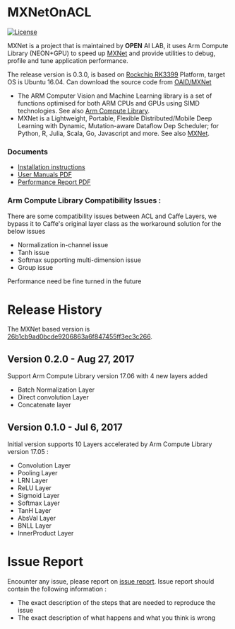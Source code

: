 # MXNetOnACL
[![License](https://img.shields.io/badge/license-BSD-blue.svg)](LICENSE)

MXNet is a project that is maintained by **OPEN** AI LAB, it uses Arm Compute Library (NEON+GPU) to speed up [MXNet](https://mxnet.incubator.apache.org/) and provide utilities to debug, profile and tune application performance. 

The release version is 0.3.0, is based on [Rockchip RK3399](http://www.rock-chips.com/plus/3399.html) Platform, target OS is Ubuntu 16.04. Can download the source code from [OAID/MXNet](https://github.com/OAID/MXNetOnACL)

* The ARM Computer Vision and Machine Learning library is a set of functions optimised for both ARM CPUs and GPUs using SIMD technologies. See also [Arm Compute Library](https://github.com/ARM-software/ComputeLibrary).
* MXNet is a Lightweight, Portable, Flexible Distributed/Mobile Deep Learning with Dynamic, Mutation-aware Dataflow Dep Scheduler; for Python, R, Julia, Scala, Go, Javascript and more. See also [MXNet](https://github.com/apache/incubator-mxnet).

### Documents
* [Installation instructions](https://github.com/OAID/MXNetOnACL/blob/master/acl_openailab/installation.md)
* [User Manuals PDF](https://github.com/OAID/MXNetOnACL/blob/master/acl_openailab/user_manual.pdf)
* [Performance Report PDF](https://github.com/OAID/MXNetOnACL/blob/master/acl_openailab/performance_report.pdf)

### Arm Compute Library Compatibility Issues :
There are some compatibility issues between ACL and Caffe Layers, we bypass it to Caffe's original layer class as the workaround solution for the below issues

* Normalization in-channel issue
* Tanh issue
* Softmax supporting multi-dimension issue
* Group issue

Performance need be fine turned in the future

# Release History
The MXNet based version is [26b1cb9ad0bcde9206863a6f847455ff3ec3c266](https://github.com/apache/incubator-mxnet/tree/26b1cb9ad0bcde9206863a6f847455ff3ec3c266).
## Version 0.2.0 - Aug 27, 2017

Support Arm Compute Library version 17.06 with 4 new layers added

* Batch Normalization Layer
* Direct convolution Layer
* Concatenate layer


## Version 0.1.0 - Jul 6, 2017 
   
  Initial version supports 10 Layers accelerated by Arm Compute Library version 17.05 : 

* Convolution Layer
* Pooling Layer
* LRN Layer
* ReLU Layer
* Sigmoid Layer
* Softmax Layer
* TanH Layer
* AbsVal Layer
* BNLL Layer
* InnerProduct Layer


# Issue Report
Encounter any issue, please report on [issue report](https://github.com/OAID/MXNetOnACL/issues). Issue report should contain the following information :

*  The exact description of the steps that are needed to reproduce the issue 
* The exact description of what happens and what you think is wrong 
